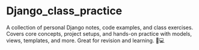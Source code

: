 # Django_class_practice
A collection of personal Django notes, code examples, and class exercises. Covers core concepts, project setups, and hands-on practice with models, views, templates, and more. Great for revision and learning. 🐍💻
